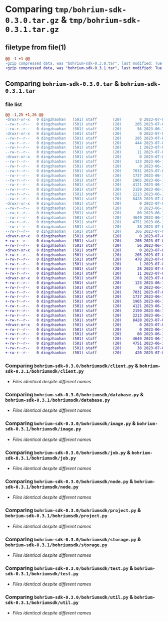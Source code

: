 # Comparing `tmp/bohrium-sdk-0.3.0.tar.gz` & `tmp/bohrium-sdk-0.3.1.tar.gz`

## filetype from file(1)

```diff
@@ -1 +1 @@
-gzip compressed data, was "bohrium-sdk-0.3.0.tar", last modified: Tue Jul  4 08:46:59 2023, max compression
+gzip compressed data, was "bohrium-sdk-0.3.1.tar", last modified: Tue Jul  4 09:43:31 2023, max compression
```

## Comparing `bohrium-sdk-0.3.0.tar` & `bohrium-sdk-0.3.1.tar`

### file list

```diff
@@ -1,25 +1,26 @@
-drwxr-xr-x   0 dingzhaohan   (501) staff       (20)        0 2023-07-04 08:46:59.495921 bohrium-sdk-0.3.0/
--rw-r--r--   0 dingzhaohan   (501) staff       (20)      205 2023-07-04 08:46:59.495668 bohrium-sdk-0.3.0/PKG-INFO
--rw-r--r--   0 dingzhaohan   (501) staff       (20)       56 2023-06-15 02:43:18.000000 bohrium-sdk-0.3.0/README.md
-drwxr-xr-x   0 dingzhaohan   (501) staff       (20)        0 2023-07-04 08:46:59.490716 bohrium-sdk-0.3.0/bohrium_sdk.egg-info/
--rw-r--r--   0 dingzhaohan   (501) staff       (20)      205 2023-07-04 08:46:59.000000 bohrium-sdk-0.3.0/bohrium_sdk.egg-info/PKG-INFO
--rw-r--r--   0 dingzhaohan   (501) staff       (20)      444 2023-07-04 08:46:59.000000 bohrium-sdk-0.3.0/bohrium_sdk.egg-info/SOURCES.txt
--rw-r--r--   0 dingzhaohan   (501) staff       (20)        1 2023-07-04 08:46:59.000000 bohrium-sdk-0.3.0/bohrium_sdk.egg-info/dependency_links.txt
--rw-r--r--   0 dingzhaohan   (501) staff       (20)       11 2023-07-04 08:46:59.000000 bohrium-sdk-0.3.0/bohrium_sdk.egg-info/top_level.txt
-drwxr-xr-x   0 dingzhaohan   (501) staff       (20)        0 2023-07-04 08:46:59.494688 bohrium-sdk-0.3.0/bohriumsdk/
--rw-r--r--   0 dingzhaohan   (501) staff       (20)      123 2023-06-15 02:43:18.000000 bohrium-sdk-0.3.0/bohriumsdk/__init__.py
--rw-r--r--   0 dingzhaohan   (501) staff       (20)        0 2023-06-15 02:43:18.000000 bohrium-sdk-0.3.0/bohriumsdk/__main__.py
--rw-r--r--   0 dingzhaohan   (501) staff       (20)     7031 2023-07-04 03:12:10.000000 bohrium-sdk-0.3.0/bohriumsdk/client.py
--rw-r--r--   0 dingzhaohan   (501) staff       (20)     1737 2023-06-15 02:43:18.000000 bohrium-sdk-0.3.0/bohriumsdk/database.py
--rw-r--r--   0 dingzhaohan   (501) staff       (20)     1965 2023-06-15 02:43:18.000000 bohrium-sdk-0.3.0/bohriumsdk/image.py
--rw-r--r--   0 dingzhaohan   (501) staff       (20)     4121 2023-06-15 02:43:18.000000 bohrium-sdk-0.3.0/bohriumsdk/job.py
--rw-r--r--   0 dingzhaohan   (501) staff       (20)     2159 2023-06-15 02:43:18.000000 bohrium-sdk-0.3.0/bohriumsdk/node.py
--rw-r--r--   0 dingzhaohan   (501) staff       (20)     2213 2023-06-15 02:43:18.000000 bohrium-sdk-0.3.0/bohriumsdk/project.py
--rw-r--r--   0 dingzhaohan   (501) staff       (20)     8428 2023-07-04 03:26:27.000000 bohrium-sdk-0.3.0/bohriumsdk/storage.py
-drwxr-xr-x   0 dingzhaohan   (501) staff       (20)        0 2023-07-04 08:46:59.495379 bohrium-sdk-0.3.0/bohriumsdk/test/
--rw-r--r--   0 dingzhaohan   (501) staff       (20)        0 2023-06-15 02:43:18.000000 bohrium-sdk-0.3.0/bohriumsdk/test/__init__.py
--rw-r--r--   0 dingzhaohan   (501) staff       (20)       80 2023-06-15 02:43:18.000000 bohrium-sdk-0.3.0/bohriumsdk/test/test_node.py
--rw-r--r--   0 dingzhaohan   (501) staff       (20)     4649 2023-06-15 02:43:18.000000 bohrium-sdk-0.3.0/bohriumsdk/test.py
--rw-r--r--   0 dingzhaohan   (501) staff       (20)     4751 2023-06-15 02:43:18.000000 bohrium-sdk-0.3.0/bohriumsdk/util.py
--rw-r--r--   0 dingzhaohan   (501) staff       (20)       38 2023-07-04 08:46:59.495970 bohrium-sdk-0.3.0/setup.cfg
--rw-r--r--   0 dingzhaohan   (501) staff       (20)      366 2023-07-04 08:46:38.000000 bohrium-sdk-0.3.0/setup.py
+drwxr-xr-x   0 dingzhaohan   (501) staff       (20)        0 2023-07-04 09:43:31.724447 bohrium-sdk-0.3.1/
+-rw-r--r--   0 dingzhaohan   (501) staff       (20)      205 2023-07-04 09:43:31.723765 bohrium-sdk-0.3.1/PKG-INFO
+-rw-r--r--   0 dingzhaohan   (501) staff       (20)       56 2023-06-15 02:43:18.000000 bohrium-sdk-0.3.1/README.md
+drwxr-xr-x   0 dingzhaohan   (501) staff       (20)        0 2023-07-04 09:43:31.716284 bohrium-sdk-0.3.1/bohrium_sdk.egg-info/
+-rw-r--r--   0 dingzhaohan   (501) staff       (20)      205 2023-07-04 09:43:31.000000 bohrium-sdk-0.3.1/bohrium_sdk.egg-info/PKG-INFO
+-rw-r--r--   0 dingzhaohan   (501) staff       (20)      478 2023-07-04 09:43:31.000000 bohrium-sdk-0.3.1/bohrium_sdk.egg-info/SOURCES.txt
+-rw-r--r--   0 dingzhaohan   (501) staff       (20)        1 2023-07-04 09:43:31.000000 bohrium-sdk-0.3.1/bohrium_sdk.egg-info/dependency_links.txt
+-rw-r--r--   0 dingzhaohan   (501) staff       (20)       28 2023-07-04 09:43:31.000000 bohrium-sdk-0.3.1/bohrium_sdk.egg-info/requires.txt
+-rw-r--r--   0 dingzhaohan   (501) staff       (20)       11 2023-07-04 09:43:31.000000 bohrium-sdk-0.3.1/bohrium_sdk.egg-info/top_level.txt
+drwxr-xr-x   0 dingzhaohan   (501) staff       (20)        0 2023-07-04 09:43:31.722161 bohrium-sdk-0.3.1/bohriumsdk/
+-rw-r--r--   0 dingzhaohan   (501) staff       (20)      123 2023-06-15 02:43:18.000000 bohrium-sdk-0.3.1/bohriumsdk/__init__.py
+-rw-r--r--   0 dingzhaohan   (501) staff       (20)        0 2023-06-15 02:43:18.000000 bohrium-sdk-0.3.1/bohriumsdk/__main__.py
+-rw-r--r--   0 dingzhaohan   (501) staff       (20)     7031 2023-07-04 03:12:10.000000 bohrium-sdk-0.3.1/bohriumsdk/client.py
+-rw-r--r--   0 dingzhaohan   (501) staff       (20)     1737 2023-06-15 02:43:18.000000 bohrium-sdk-0.3.1/bohriumsdk/database.py
+-rw-r--r--   0 dingzhaohan   (501) staff       (20)     1965 2023-06-15 02:43:18.000000 bohrium-sdk-0.3.1/bohriumsdk/image.py
+-rw-r--r--   0 dingzhaohan   (501) staff       (20)     4121 2023-06-15 02:43:18.000000 bohrium-sdk-0.3.1/bohriumsdk/job.py
+-rw-r--r--   0 dingzhaohan   (501) staff       (20)     2159 2023-06-15 02:43:18.000000 bohrium-sdk-0.3.1/bohriumsdk/node.py
+-rw-r--r--   0 dingzhaohan   (501) staff       (20)     2213 2023-06-15 02:43:18.000000 bohrium-sdk-0.3.1/bohriumsdk/project.py
+-rw-r--r--   0 dingzhaohan   (501) staff       (20)     8428 2023-07-04 03:26:27.000000 bohrium-sdk-0.3.1/bohriumsdk/storage.py
+drwxr-xr-x   0 dingzhaohan   (501) staff       (20)        0 2023-07-04 09:43:31.722908 bohrium-sdk-0.3.1/bohriumsdk/test/
+-rw-r--r--   0 dingzhaohan   (501) staff       (20)        0 2023-06-15 02:43:18.000000 bohrium-sdk-0.3.1/bohriumsdk/test/__init__.py
+-rw-r--r--   0 dingzhaohan   (501) staff       (20)       80 2023-06-15 02:43:18.000000 bohrium-sdk-0.3.1/bohriumsdk/test/test_node.py
+-rw-r--r--   0 dingzhaohan   (501) staff       (20)     4649 2023-06-15 02:43:18.000000 bohrium-sdk-0.3.1/bohriumsdk/test.py
+-rw-r--r--   0 dingzhaohan   (501) staff       (20)     4751 2023-06-15 02:43:18.000000 bohrium-sdk-0.3.1/bohriumsdk/util.py
+-rw-r--r--   0 dingzhaohan   (501) staff       (20)       38 2023-07-04 09:43:31.724636 bohrium-sdk-0.3.1/setup.cfg
+-rw-r--r--   0 dingzhaohan   (501) staff       (20)      420 2023-07-04 09:43:19.000000 bohrium-sdk-0.3.1/setup.py
```

### Comparing `bohrium-sdk-0.3.0/bohriumsdk/client.py` & `bohrium-sdk-0.3.1/bohriumsdk/client.py`

 * *Files identical despite different names*

### Comparing `bohrium-sdk-0.3.0/bohriumsdk/database.py` & `bohrium-sdk-0.3.1/bohriumsdk/database.py`

 * *Files identical despite different names*

### Comparing `bohrium-sdk-0.3.0/bohriumsdk/image.py` & `bohrium-sdk-0.3.1/bohriumsdk/image.py`

 * *Files identical despite different names*

### Comparing `bohrium-sdk-0.3.0/bohriumsdk/job.py` & `bohrium-sdk-0.3.1/bohriumsdk/job.py`

 * *Files identical despite different names*

### Comparing `bohrium-sdk-0.3.0/bohriumsdk/node.py` & `bohrium-sdk-0.3.1/bohriumsdk/node.py`

 * *Files identical despite different names*

### Comparing `bohrium-sdk-0.3.0/bohriumsdk/project.py` & `bohrium-sdk-0.3.1/bohriumsdk/project.py`

 * *Files identical despite different names*

### Comparing `bohrium-sdk-0.3.0/bohriumsdk/storage.py` & `bohrium-sdk-0.3.1/bohriumsdk/storage.py`

 * *Files identical despite different names*

### Comparing `bohrium-sdk-0.3.0/bohriumsdk/test.py` & `bohrium-sdk-0.3.1/bohriumsdk/test.py`

 * *Files identical despite different names*

### Comparing `bohrium-sdk-0.3.0/bohriumsdk/util.py` & `bohrium-sdk-0.3.1/bohriumsdk/util.py`

 * *Files identical despite different names*

